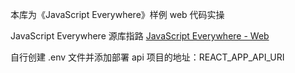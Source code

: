 本库为《JavaScript Everywhere》样例 web 代码实操

JavaScript Everywhere 源库指路 [JavaScript Everywhere - Web](https://github.com/javascripteverywhere/web)

自行创建 .env 文件并添加部署 api 项目的地址：REACT_APP_API_URI

